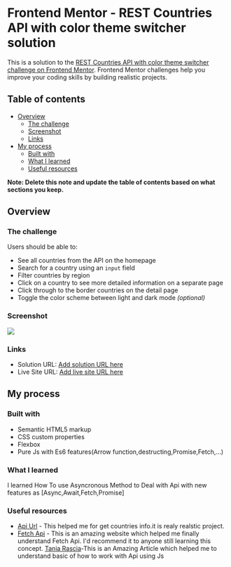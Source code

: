 # Frontend Mentor - REST Countries API with color theme switcher solution

This is a solution to the [REST Countries API with color theme switcher challenge on Frontend Mentor](https://www.frontendmentor.io/challenges/rest-countries-api-with-color-theme-switcher-5cacc469fec04111f7b848ca). Frontend Mentor challenges help you improve your coding skills by building realistic projects.

## Table of contents

- [Overview](#overview)
  - [The challenge](#the-challenge)
  - [Screenshot](#screenshot)
  - [Links](#links)
- [My process](#my-process)
  - [Built with](#built-with)
  - [What I learned](#what-i-learned)
  - [Useful resources](#useful-resources)

**Note: Delete this note and update the table of contents based on what sections you keep.**

## Overview

### The challenge

Users should be able to:

- See all countries from the API on the homepage
- Search for a country using an `input` field
- Filter countries by region
- Click on a country to see more detailed information on a separate page
- Click through to the border countries on the detail page
- Toggle the color scheme between light and dark mode _(optional)_

### Screenshot

![](./screenshot.png)

### Links

- Solution URL: [Add solution URL here](https://github.com/Eman-AbdElZaher/-REST-Countries-API-with-color-theme-switcher-challenge-Frontend-Mentor)
- Live Site URL: [Add live site URL here](https://your-live-site-url.com)

## My process

### Built with

- Semantic HTML5 markup
- CSS custom properties
- Flexbox
- Pure Js with Es6 features(Arrow function,destructing,Promise,Fetch,...)

### What I learned

I learned How To use Asyncronous Method to Deal with Api with new features as [Async,Await,Fetch,Promise]

### Useful resources

- [Api Url](https://restcountries.com/#api-endpoints-v2) - This helped me for get countries info.it is realy realstic project.
- [Fetch Api](https://developer.mozilla.org/en-US/docs/Web/API/Fetch_API) - This is an amazing website which helped me finally understand Fetch Api. I'd recommend it to anyone still learning this concept.
  [Tania Rascia](https://www.taniarascia.com/how-to-connect-to-an-api-with-javascript/)-This is an Amazing Article which helped me to understand basic of how to work with Api using Js
